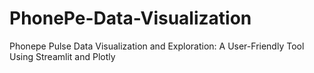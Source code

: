 # PhonePe-Data-Visualization
Phonepe Pulse Data Visualization and Exploration: A User-Friendly Tool Using Streamlit and Plotly
